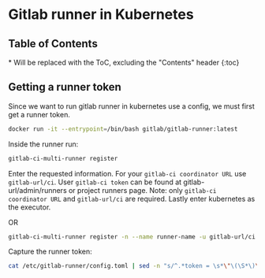 # Gitlab runner in Kubernetes

<h2 id="toc-header">Table of Contents <i class="fa fa-chevron-up" aria-hidden="true" id="toc-arrow"></i></h2>
* Will be replaced with the ToC, excluding the "Contents" header
{:toc}


## Getting a runner token
Since we want to run gitlab runner in kubernetes use a config, we must first get a runner token.
``` bash
docker run -it --entrypoint=/bin/bash gitlab/gitlab-runner:latest
```

Inside the runner run:
``` bash
gitlab-ci-multi-runner register
```
Enter the requested information. For your `gitlab-ci coordinator URL` use `gitlab-url/ci`. User `gitlab-ci token` can be found at gitlab-url/admin/runners or project runners page. Note: only `gitlab-ci coordinator URL` and `gitlab-url/ci` are required. Lastly enter kubernetes as the executor.

OR

```bash
gitlab-ci-multi-runner register -n --name runner-name -u gitlab-url/ci -r token --executor kubernetes
```

Capture the runner token:
``` bash
cat /etc/gitlab-runner/config.toml | sed -n "s/^.*token = \s*\"\(\S*\)\".*$/\1/p"
```